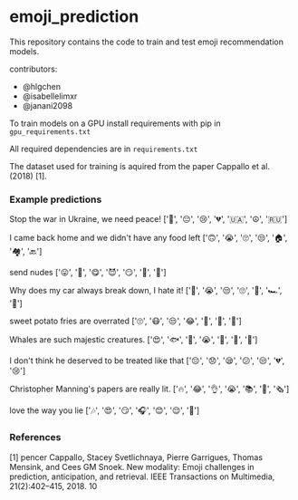 # emoji_prediction

This repository contains the code to train and test emoji recommendation models. 

contributors: 

- @hlgchen
- @isabellelimxr
- @janani2098


To train models on a GPU install requirements with pip in `gpu_requirements.txt`

All required dependencies are in `requirements.txt`


The dataset used for training is aquired from the paper Cappallo et al. (2018) [1].


### Example predictions

Stop the war in Ukraine, we need peace!
['🙏', '😔', '😢', '💔', '🇺🇦', '☮️', '🇷🇺']

I came back home and we didn't have any food left
['🙃', '😭', '🙄', '😒', '🏠', '🏘️', '🔙']

send nudes
['😛', '👅', '😋', '😈', '😏', '👙', '🚚']

Why does my car always break down, I hate it!
['😤', '😭', '😒', '🙄', '🚗', '🏎️', '🚓']

sweet potato fries are overrated
['🙄', '😷', '😒', '😂', '🥔', '🍟', '🍠']

Whales are such majestic creatures.
['😍', '🐟', '🌊', '😭', '🐋', '🐬', '🐳']

I don't think he deserved to be treated like that
['😔', '😞', '😪', '😕', '😒', '💔', '😢']

Christopher Manning's papers are really lit.
['🔥', '😂', '👌', '😭', '📚', '📰', '🗞️']

love the way you lie
['🎶', '😍', '😏', '🎧', '😊', '😌', '🤥']



### References

[1] pencer Cappallo, Stacey Svetlichnaya, Pierre Garrigues, Thomas Mensink, and Cees GM Snoek.
New modality: Emoji challenges in prediction, anticipation, and retrieval. IEEE Transactions on
Multimedia, 21(2):402–415, 2018.
10
